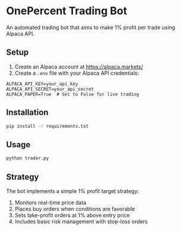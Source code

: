 # OnePercent Trading Bot

An automated trading bot that aims to make 1% profit per trade using Alpaca API.

## Setup
1. Create an Alpaca account at https://alpaca.markets/
2. Create a `.env` file with your Alpaca API credentials:
```
ALPACA_API_KEY=your_api_key
ALPACA_API_SECRET=your_api_secret
ALPACA_PAPER=True  # Set to False for live trading
```

## Installation
```bash
pip install -r requirements.txt
```

## Usage
```bash
python trader.py
```

## Strategy
The bot implements a simple 1% profit target strategy:
1. Monitors real-time price data
2. Places buy orders when conditions are favorable
3. Sets take-profit orders at 1% above entry price
4. Includes basic risk management with stop-loss orders
